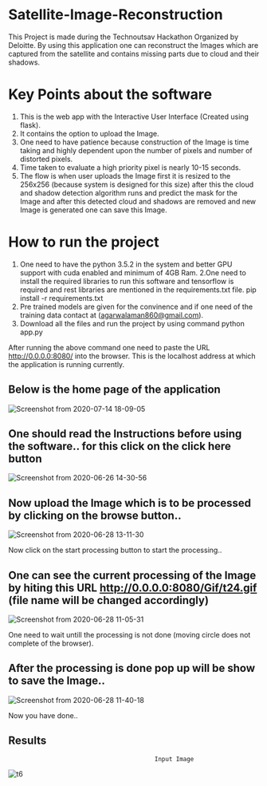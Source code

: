 # Satellite-Image-Reconstruction
This Project is made during the Technoutsav Hackathon Organized by Deloitte. By using this application one can reconstruct the Images which are captured from the satellite and contains missing parts due to cloud and their shadows.

# Key Points about the software
1. This is the web app with the Interactive User Interface (Created using flask).
2. It contains the option to upload the Image.
3. One need to have patience because construction of the Image is time taking and highly dependent upon the number of pixels and number of distorted pixels.
4. Time taken to evaluate a high priority pixel is nearly 10-15 seconds.
5. The flow is when user uploads the Image first it is resized to the 256x256 (because system is designed for this size) after this the cloud and shadow detection algorithm runs and predict the mask for the Image and after this detected cloud and shadows are removed and new Image is generated one can save this Image.

# How to run the project
1. One need to have the python 3.5.2 in the system and better GPU support with cuda enabled and minimum of 4GB Ram.
2.One need to install the required libraries to run this software and tensorflow is required and rest libraries are mentioned in the requirements.txt file.
pip install -r requirements.txt
3. Pre trained models are given for the convinence and if one need of the training data contact at (agarwalaman860@gmail.com).
4. Download all the files and run the project by using command python app.py

After running the above command one need to paste the URL http://0.0.0.0:8080/ into the browser. This is the localhost address at which the application is running currently.

## Below is the home page of the application
![Screenshot from 2020-07-14 18-09-05](https://user-images.githubusercontent.com/39858354/89608070-afd43900-d891-11ea-928a-0416edfad0ee.png)

## One should read the Instructions before using the software.. for this click on the click here button
![Screenshot from 2020-06-26 14-30-56](https://user-images.githubusercontent.com/39858354/89607960-6552bc80-d891-11ea-80bc-ebcc60c07204.png)

## Now upload the Image which is to be processed by clicking on the browse button..
![Screenshot from 2020-06-28 13-11-30](https://user-images.githubusercontent.com/39858354/89608355-8ec01800-d892-11ea-866c-86ed6632106d.png)

Now click on the start processing button to start the processing..

## One can see the current processing of the Image by hiting this URL http://0.0.0.0:8080/Gif/t24.gif (file name will be changed accordingly)
![Screenshot from 2020-06-28 11-05-31](https://user-images.githubusercontent.com/39858354/89608770-a6e46700-d893-11ea-9d1d-d8b8e469e060.png)

One need to wait untill the processing is not done (moving circle does not complete of the browser).

## After the processing is done pop up will be show to save the Image..
![Screenshot from 2020-06-28 11-40-18](https://user-images.githubusercontent.com/39858354/89609162-abf5e600-d894-11ea-9ebd-4103f9056ea6.png)

Now you have done..
## Results
                                             Input Image
![t6](https://user-images.githubusercontent.com/39858354/89609496-a9e05700-d895-11ea-9cce-5543453cefa5.jpg)









